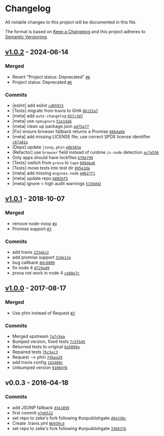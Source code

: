 # Changelog

All notable changes to this project will be documented in this file.

The format is based on [Keep a Changelog](https://keepachangelog.com/en/1.0.0/)
and this project adheres to [Semantic Versioning](https://semver.org/spec/v2.0.0.html).

## [v1.0.2](https://github.com/ljharb/get-json/compare/v1.0.1...v1.0.2) - 2024-06-14

### Merged

- Revert "Project status: Deprecated" [`#6`](https://github.com/ljharb/get-json/pull/6)
- Project status: Deprecated [`#6`](https://github.com/ljharb/get-json/pull/6)

### Commits

- [eslint] add eslint [`cd85915`](https://github.com/ljharb/get-json/commit/cd859151d7026dc7285d90e06f294bbd6611a779)
- [Tests] migrate from travis to GHA [`06132a7`](https://github.com/ljharb/get-json/commit/06132a7b63f42de48fc6273fa829ada1d55af7e8)
- [meta] add `auto-changelog` [`057c3d7`](https://github.com/ljharb/get-json/commit/057c3d75bd80d5384a925d23db2cebdb36eca9b0)
- [meta] use `npmignore` [`51e1da6`](https://github.com/ljharb/get-json/commit/51e1da64ca8d087a27c8e22cd94c667a6c2122d4)
- [meta] clean up package.json [`ad75a77`](https://github.com/ljharb/get-json/commit/ad75a779f297a74965b3c3c808531ebabcf12a20)
- [Fix] ensure browser fallback returns a Promise [`6664a6b`](https://github.com/ljharb/get-json/commit/6664a6b2cb8b2cd298a2c05e0c9f111379e6330c)
- [meta] add missing LICENSE file; use correct SPDX license identifier [`c67a81a`](https://github.com/ljharb/get-json/commit/c67a81a7c100fc5fad5be7e0cfed7b2fc92f9a33)
- [Deps] update `jsonp`, `phin` [`e0b383e`](https://github.com/ljharb/get-json/commit/e0b383edb4cf900cbf4b40f8f95339cc043dd68e)
- [Refactor] use `browser` field instead of runtime `is-node` detection [`acfa556`](https://github.com/ljharb/get-json/commit/acfa5562e2beda9a22ea2b89f6e44463e18eacc3)
- Only apps should have lockfiles [`b78e799`](https://github.com/ljharb/get-json/commit/b78e799f8a5d63a2e146491ac5c56f2b6c7732b0)
- [Tests] switch from `prova` to `tape` [`686dea6`](https://github.com/ljharb/get-json/commit/686dea661861144e0728221297bc8ba0e72fd714)
- [Tests] move tests into test dir [`895e2de`](https://github.com/ljharb/get-json/commit/895e2de2a75369648b01d60900d63eaa9545a3b0)
- [meta] add missing `engines.node` [`e0b27f1`](https://github.com/ljharb/get-json/commit/e0b27f1c71508b148464892200b6b2db5c034a87)
- [meta] update repo [`b802bf5`](https://github.com/ljharb/get-json/commit/b802bf5d14fc847807366714d38afc6495b012cc)
- [meta] ignore &lt; high audit warnings [`5156dd2`](https://github.com/ljharb/get-json/commit/5156dd28e89cbd2daadd059b385d0147d5a91560)

## [v1.0.1](https://github.com/ljharb/get-json/compare/v1.0.0...v1.0.1) - 2018-10-07

### Merged

- remove node-noop [`#4`](https://github.com/ljharb/get-json/pull/4)
- Promise support [`#3`](https://github.com/ljharb/get-json/pull/3)

### Commits

- add travis [`233ebc2`](https://github.com/ljharb/get-json/commit/233ebc24400cd3cef18dcc39145ab00c3957216b)
- add promise support [`32de12e`](https://github.com/ljharb/get-json/commit/32de12ed3eb87ae4f593a7841bb26ab6d0418616)
- bug callback [`0dc6089`](https://github.com/ljharb/get-json/commit/0dc60899dd19ca33431b2133cf3128d51a543075)
- fix node 4 [`df29a40`](https://github.com/ljharb/get-json/commit/df29a409802e53218eb7ae5d56934b3fea13db63)
- prova not work in node 4 [`ce88e7c`](https://github.com/ljharb/get-json/commit/ce88e7cb7720e9ece7640e057f034096b5698a67)

## [v1.0.0](https://github.com/ljharb/get-json/compare/v0.0.3...v1.0.0) - 2017-08-17

### Merged

- Use phin instead of Request [`#2`](https://github.com/ljharb/get-json/pull/2)

### Commits

- Merged upstream [`7a7c9aa`](https://github.com/ljharb/get-json/commit/7a7c9aadf5ed8a9d1aa1a6b342b08c64e39398dc)
- Bumped version, fixed tests [`7c5fb45`](https://github.com/ljharb/get-json/commit/7c5fb4554a618ff19e00e1a2a8a124d5321bd734)
- Returned tests to original [`6a5099a`](https://github.com/ljharb/get-json/commit/6a5099abb7d2a97cae08643931c0ab65414e1ce1)
- Repaired tests [`7bc5ec3`](https://github.com/ljharb/get-json/commit/7bc5ec3a9ee5fe4ed3d9c9d8e2a66d8a1b943777)
- Request --&gt; phin [`74baa29`](https://github.com/ljharb/get-json/commit/74baa290d495d52d39d215f1fef1fa74f3c797dd)
- add travis config [`142460c`](https://github.com/ljharb/get-json/commit/142460c9c4f866f798fe25c766f0affd3d87507d)
- Unbumped version [`91004f6`](https://github.com/ljharb/get-json/commit/91004f68aebbbb1d72c79e48642c0fb35b37c689)

## v0.0.3 - 2016-04-18

### Commits

- add JSONP fallback [`d3e1059`](https://github.com/ljharb/get-json/commit/d3e1059c769da1c852cb30e9444bd5b543dd604e)
- first commit [`e7eb512`](https://github.com/ljharb/get-json/commit/e7eb512b494971939a6441c452aa667d0afec4c9)
- set repo to zeke's fork following #unpublishgate [`d8e330c`](https://github.com/ljharb/get-json/commit/d8e330cf0e421fb39a3a99c4e718eb32ce2f95bb)
- Create .travis.yml [`0b939cd`](https://github.com/ljharb/get-json/commit/0b939cdc364154726b252d7752f8642397a171e3)
- set repo to zeke's fork following #unpublishgate [`336837b`](https://github.com/ljharb/get-json/commit/336837ba800e5b64c12ce0e3af7801e336cb6d0e)
